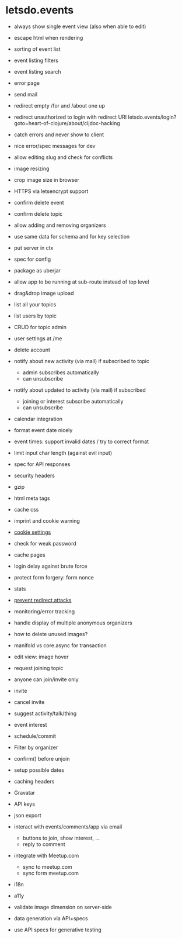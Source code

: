 # letsdo.events

- always show single event view (also when able to edit)

- escape html when rendering

- sorting of event list
- event listing filters
- event listing search
- error page

- send mail

- redirect empty /for and /about one up
- redirect unauthorized to login with redirect URI
    letsdo.events/login?goto=heart-of-clojure/about/cljdoc-hacking

- catch errors and never show to client
- nice error/spec messages for dev



- allow editing slug and check for conflicts

- image resizing

- crop image size in browser

- HTTPS via letsencrypt support

- confirm delete event
- confirm delete topic

- allow adding and removing organizers




- use same data for schema and for key selection
- put server in ctx
- spec for config
- package as uberjar
- allow app to be running at sub-route instead of top level

- drag&drop image upload

- list all your topics
- list users by topic

- CRUD for topic admin

- user settings at /me
- delete account

- notify about new activity (via mail) if subscribed to topic
  - admin subscribes automatically
  - can unsubscribe
- notify about updated to activity (via mail) if subscribed
  - joining or interest subscribe automatically
  - can unsubscribe
- calendar integration

- format event date nicely
- event times: support invalid dates / try to correct format
- limit input char length (against evil input)
- spec for API responses
- security headers
- gzip
- html meta tags
- cache css
- imprint and cookie warning
- [cookie settings](https://github.com/ring-clojure/ring/wiki/Cookies)
- check for weak password
- cache pages
- login delay against brute force
- protect form forgery: form nonce
- stats
- [prevent redirect attacks](https://rundis.github.io/blog/2015/buddy_auth_part2.html)
- monitoring/error tracking

- handle display of multiple anonymous organizers

- how to delete unused images?

- manifold vs core.async for transaction

- edit view: image hover

- request joining topic
- anyone can join/invite only
- invite
- cancel invite

- suggest activity/talk/thing
- event interest
- schedule/commit

- Filter by organizer
- confirm() before unjoin

- setup possible dates

- caching headers

- Gravatar
- API keys
- json export
- interact with events/comments/app via email
  - buttons to join, show interest, ...
  - reply to comment
- integrate with Meetup.com
  - sync to meetup.com
  - sync form meetup.com
- i18n
- a11y

- validate image dimension on server-side

- data generation via API+specs
- use API specs for generative testing